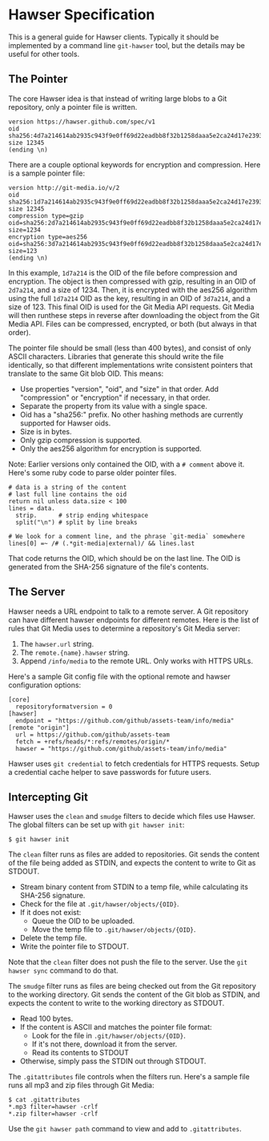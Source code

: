 # Hawser Specification

This is a general guide for Hawser clients.  Typically it should be
implemented by a command line `git-hawser` tool, but the details may be useful
for other tools.

## The Pointer

The core Hawser idea is that instead of writing large blobs to a Git repository,
only a pointer file is written.

```
version https://hawser.github.com/spec/v1
oid sha256:4d7a214614ab2935c943f9e0ff69d22eadbb8f32b1258daaa5e2ca24d17e2393
size 12345
(ending \n)
```

There are a couple optional keywords for encryption and compression.  Here is
a sample pointer file:

```
version http://git-media.io/v/2
oid sha256:1d7a214614ab2935c943f9e0ff69d22eadbb8f32b1258daaa5e2ca24d17e2393
size 12345
compression type=gzip oid=sha256:2d7a214614ab2935c943f9e0ff69d22eadbb8f32b1258daaa5e2ca24d17e2393 size=1234
encryption type=aes256 oid=sha256:3d7a214614ab2935c943f9e0ff69d22eadbb8f32b1258daaa5e2ca24d17e2393 size=123
(ending \n)
```

In this example, `1d7a214` is the OID of the file before compression and 
encryption.  The object is then compressed with gzip, resulting in an OID
of `2d7a214`, and a size of 1234.  Then, it is encrypted with the aes256 
algorithm using the full `1d7a214` OID as the key, resulting in an OID of 
`3d7a214`, and a size of 123.  This final OID is used for the Git Media API 
requests.  Git Media will then runthese steps in reverse after downloading 
the object from the Git Media API.   Files can be compressed, encrypted, or
both (but always in that order).

The pointer file should be small (less than 400 bytes), and consist of only
ASCII characters.  Libraries that generate this should write the file
identically, so that different implementations write consistent pointers that
translate to the same Git blob OID.  This means:

* Use properties "version", "oid", and "size" in that order.  Add "compression"
or "encryption" if necessary, in that order.
* Separate the property from its value with a single space.
* Oid has a "sha256:" prefix.  No other hashing methods are currently supported
for Hawser oids.
* Size is in bytes.
* Only gzip compression is supported.
* Only the aes256 algorithm for encryption is supported.

Note: Earlier versions only contained the OID, with a `# comment` above it.
Here's some ruby code to parse older pointer files.

```
# data is a string of the content
# last full line contains the oid
return nil unless data.size < 100
lines = data.
  strip.      # strip ending whitespace
  split("\n") # split by line breaks

# We look for a comment line, and the phrase `git-media` somewhere
lines[0] =~ /# (.*git-media|external)/ && lines.last
```

That code returns the OID, which should be on the last line.  The OID is
generated from the SHA-256 signature of the file's contents.

## The Server

Hawser needs a URL endpoint to talk to a remote server.  A Git repository
can have different hawser endpoints for different remotes.  Here is the list
of rules that Git Media uses to determine a repository's Git Media server:

1. The `hawser.url` string.
2. The `remote.{name}.hawser` string.
3. Append `/info/media` to the remote URL.  Only works with HTTPS URLs.

Here's a sample Git config file with the optional remote and hawser configuration
options:

```
[core]
  repositoryformatversion = 0
[hawser]
  endpoint = "https://github.com/github/assets-team/info/media"
[remote "origin"]
  url = https://github.com/github/assets-team
  fetch = +refs/heads/*:refs/remotes/origin/*
  hawser = "https://github.com/github/assets-team/info/media"
```

Hawser uses `git credential` to fetch credentials for HTTPS requests.  Setup
a credential cache helper to save passwords for future users.

## Intercepting Git

Hawser uses the `clean` and `smudge` filters to decide which files use
Hawser.  The global filters can be set up with `git hawser init`:

```
$ git hawser init
```

The `clean` filter runs as files are added to repositories.  Git sends the
content of the file being added as STDIN, and expects the content to write
to Git as STDOUT.

* Stream binary content from STDIN to a temp file, while calculating its SHA-256
signature.
* Check for the file at `.git/hawser/objects/{OID}`.
* If it does not exist:
  * Queue the OID to be uploaded.
  * Move the temp file to `.git/hawser/objects/{OID}`.
* Delete the temp file.
* Write the pointer file to STDOUT.

Note that the `clean` filter does not push the file to the server.  Use the
`git hawser sync` command to do that.

The `smudge` filter runs as files are being checked out from the Git repository
to the working directory.  Git sends the content of the Git blob as STDIN, and
expects the content to write to the working directory as STDOUT.

* Read 100 bytes.
* If the content is ASCII and matches the pointer file format:
  * Look for the file in `.git/hawser/objects/{OID}`.
  * If it's not there, download it from the server.
  * Read its contents to STDOUT
* Otherwise, simply pass the STDIN out through STDOUT.

The `.gitattributes` file controls when the filters run.  Here's a sample file
runs all mp3 and zip files through Git Media:

```
$ cat .gitattributes
*.mp3 filter=hawser -crlf
*.zip filter=hawser -crlf
```

Use the `git hawser path` command to view and add to `.gitattributes`.
